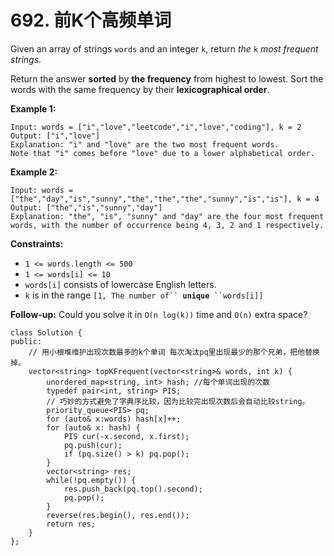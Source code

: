 # 692. 前K个高频单词

Given an array of strings `words` and an integer `k`, return _the_ `k` _most frequent strings_.

Return the answer **sorted** by **the frequency** from highest to lowest. Sort the words with the same frequency by their **lexicographical order**.

**Example 1:**

```
Input: words = ["i","love","leetcode","i","love","coding"], k = 2
Output: ["i","love"]
Explanation: "i" and "love" are the two most frequent words.
Note that "i" comes before "love" due to a lower alphabetical order.
```

**Example 2:**

```
Input: words = ["the","day","is","sunny","the","the","the","sunny","is","is"], k = 4
Output: ["the","is","sunny","day"]
Explanation: "the", "is", "sunny" and "day" are the four most frequent words, with the number of occurrence being 4, 3, 2 and 1 respectively.
```

**Constraints:**

* `1 <= words.length <= 500`
* `1 <= words[i] <= 10`
* `words[i]` consists of lowercase English letters.
* `k` is in the range `[1, The number of`` `**`unique`**` ``words[i]]`

**Follow-up:** Could you solve it in `O(n log(k))` time and `O(n)` extra space?

```clike
class Solution {
public:
    // 用小根堆维护出现次数最多的k个单词 每次淘汰pq里出现最少的那个兄弟，把他替换掉。
    vector<string> topKFrequent(vector<string>& words, int k) {
        unordered_map<string, int> hash; //每个单词出现的次数
        typedef pair<int, string> PIS;
        // 巧妙的方式避免了字典序比较，因为比较完出现次数后会自动比较string。
        priority_queue<PIS> pq;
        for (auto& x:words) hash[x]++;
        for (auto& x: hash) {
            PIS cur(-x.second, x.first);
            pq.push(cur);
            if (pq.size() > k) pq.pop();
        }
        vector<string> res;
        while(!pq.empty()) {
            res.push_back(pq.top().second);
            pq.pop();
        }
        reverse(res.begin(), res.end());
        return res;
    }
};
```
